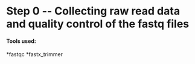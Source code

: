 # Step 0 -- Collecting raw read data and quality control of the fastq files

#### Tools used:

*fastqc
*fastx_trimmer
